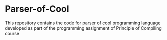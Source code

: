 # Parser-of-Cool
This repository contains the code for parser of cool programming language developed as part of the programming assignment of Principle of Compiling course
